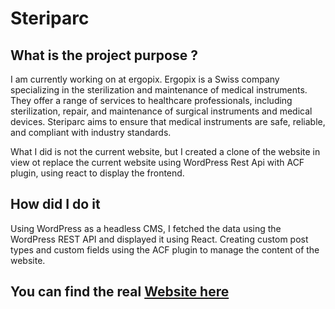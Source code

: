 # Steriparc <Badge type="tip" text="WP/React" />

## What is the project purpose ?

I am currently working on at ergopix. Ergopix is a Swiss company specializing in the sterilization and maintenance of medical instruments. They offer a range of services to healthcare professionals, including sterilization, repair, and maintenance of surgical instruments and medical devices. Steriparc aims to ensure that medical instruments are safe, reliable, and compliant with industry standards.

What I did is not the current website, but I created a clone of the website in view ot replace the current website using WordPress Rest Api with ACF plugin, using react to display the frontend.

## How did I do it

Using WordPress as a headless CMS, I fetched the data using the WordPress REST API and displayed it using React. Creating custom post types and custom fields using the ACF plugin to manage the content of the website.

## You can find the real [Website here](https://www.ergopix.com)
